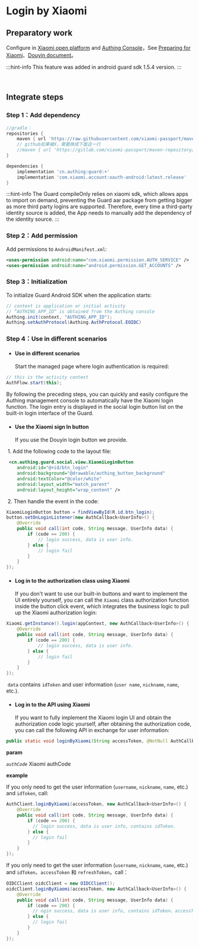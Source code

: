 # Login by Xiaomi

<LastUpdated/>

## Preparatory work

Configure in [Xiaomi open platform](https://dev.mi.com/platform) and [Authing Console](https://authing.cn/)，See [Preparing for Xiaomi](../../../guides/connections/social/xiaomi-mobile/README.md)、[Douyin document](https://developer.open-douyin.com/docs/resource/zh-CN/dop/develop/sdk/mobile-app/permission/android/permission-develop-guide)。

:::hint-info
This feature was added in android guard sdk 1.5.4 version.
:::

<br>

## Integrate steps

### Step 1：Add dependency

```groovy
//gradle：
repositories {
  	maven { url 'https://raw.githubusercontent.com/xiaomi-passport/maven-repository/master/releases' }
    // github如果被X，需要换成下面这一行
    //maven { url 'https://gitlab.com/xiaomi-passport/maven-repository/raw/master/releases' }   
}

dependencies {
    implementation 'cn.authing:guard:+'
  	implementation 'com.xiaomi.account:oauth-android:latest.release' 
}
```

:::hint-info
The Guard compileOnly relies on xiaomi sdk, which allows apps to import on demand, preventing the Guard aar package from getting bigger as more third party logins are supported. Therefore, every time a third-party identity source is added, the App needs to manually add the dependency of the identity source.
:::

### Step 2：Add permission

Add permissions to `AndroidManifest.xml`:

```xml
<uses-permission android:name="com.xiaomi.permission.AUTH_SERVICE" />
<uses-permission android:name="android.permission.GET_ACCOUNTS" />
```

### Step 3：Initialization 

To initialize Guard Android SDK when the application starts:

```java
// context is application or initial activity
// ”AUTHING_APP_ID“ is obtained from the Authing console
Authing.init(context, "AUTHING_APP_ID");
Authing.setAuthProtocol(Authing.AuthProtocol.EOIDC)
```

### Step 4：Use in different scenarios

- #### Use in different scenarios

  Start the managed page where login authentication is required:

```java
// this is the activity context
AuthFlow.start(this);
```

By following the preceding steps, you can quickly and easily configure the Authing management console to automatically have the Xiaomi login function. The login entry is displayed in the social login button list on the built-in login interface of the Guard.

- #### Use the Xiaomi sign In button

  If you use the Douyin login button we provide.

​		1. Add the following code to the layout file:

```xml
 <cn.authing.guard.social.view.XiaomiLoginButton
    android:id="@+id/btn_login"
    android:background="@drawable/authing_button_background"
    android:textColor="@color/white"
    android:layout_width="match_parent"
    android:layout_height="wrap_content" />
```

​		2. Then handle the event in the code:

```java
XiaomiLoginButton button = findViewById(R.id.btn_login);
button.setOnLoginListener(new AuthCallback<UserInfo>() {
    @Override
    public void call(int code, String message, UserInfo data) {
      	if (code == 200) {
        	// login success, data is user info.
       	} else {
        	// login fail
      	}
    }
});
```

- #### Log in to the authorization class using Xiaomi

  If you don't want to use our built-in buttons and want to implement the UI entirely yourself, you can call the `Xiaomi` class authorization function inside the button click event, which integrates the business logic to pull up the Xiaomi authorization login:

```java
Xiaomi.getInstance().login(appContext, new AuthCallback<UserInfo>() {
    @Override
    public void call(int code, String message, UserInfo data) {
        if (code == 200) {
        	// login success, data is user info.
       	} else {
        	// login fail
      	}
    }
});
```

​	`data` contains `idToken` and user information (`user name`, `nickname`, `name`, etc.).

- #### Log in to the API using Xiaomi

  If you want to fully implement the Xiaomi login UI and obtain the authorization code logic yourself, after obtaining the authorization code, you can call the following API in exchange for user information:

```java
public static void loginByXiaomi(String accessToken, @NotNull AuthCallback<UserInfo> callback)
```

**param**

*`authCode`* Xiaomi authCode

**example**

If you only need to get the user information (`username`, `nickname`, `name`, etc.) and `idToken`, call:

```java
AuthClient.loginByXiaomi(accessToken, new AuthCallback<UserInfo>() {
    @Override
    public void call(int code, String message, UserInfo data) {
        if (code == 200) {
          // login success, data is user info, contains idToken.
        } else {
          // login fail
        }
    }
});
```

If you only need to get the user information (`username`, `nickname`, `name`, etc.) and `idToken`、`accessToken` 和 `refreshToken`，call：

```java
OIDCClient oidcClient = new OIDCClient();
oidcClient.loginByXiaomi(accessToken, new AuthCallback<UserInfo>() {
    @Override
    public void call(int code, String message, UserInfo data) {
        if (code == 200) {
          // ogin success, data is user info, contains idToken、accessToken and refreshToken.
        } else {
          // login fail
        }
    }
});
```

